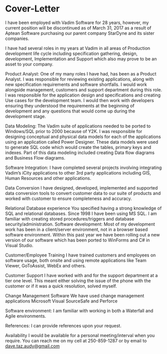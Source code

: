 # Cover-Letter
I have been employed with Vadim Software for 28 years, however, my current position will be discontinued as of March 31, 2017 as a result of Aptean Software purchasing our parent company StarDyne and its sister companies. 

I have had several roles in my years at Vadim in all areas of Production development life cycle including specification gathering, design, development, Implementation and Support which also may prove to be an asset to your company.

Product Analyst:
One of my many roles I have had, has been as a Product Analyst. I was responsible for reviewing existing applications, along with new specification requirements and software shortfalls.  I would work alongside management, customers and support department during this role.
I was responsible for the application design and specifications and creating Use cases for the development team.  I would then work with developers ensuring they understood the requirements at the beginning of development and any questions that would come up during the development stage.

Data Modeling:
The Vadim suite of applications needed to be ported to Windows/SQL prior to 2000 because of Y2K.
I was responsible for designing conceptual and physical data models for each of the applications using an application called Power Designer.  These data models were used to generate SQL code which would create the tables, primary keys and indexes.
Part of this data modeling included creating Data flow diagrams and Business Flow diagrams.

Software Integration:
I have completed several projects involving integrating Vadim’s iCity applications to other 3rd party applications including GIS, Human Resources and other applications.

Data Conversion
I have designed, developed, implemented and supported data conversion tools to convert customer data to our suite of products and worked with customer to ensure completeness and accuracy.

Relational Database experience
You specified having a strong knowledge of SQL and relational databases.  Since 1998 I have been using MS SQL. I am familiar with creating stored procedures/triggers and database security/administration. 
Software development:
Most of my development work has been in a client/server environment, not in a browser based software environment. 
Within this past year we have been rolling out a new version of our software which has been ported to WinForms and C# in Visual Studio.  

Customer/Employee Training
I have trained customers and employees on software usage, both onsite and using remote applications like Team Viewer, GoToAssist, WebEx and others.

Customer Support
I have worked with and for the support department at a tier one level.  This meant either solving the issue of the phone with the customer or if it was a quick resolution, solved myself.

Change Management Software
We have used change management applications Microsoft Visual SourceSafe and Perforce

Software environment:
I am familiar with working in both a Waterfall and Agile environments.

References:
I can provide references upon your request.  

Availability
I would be available for a personal meeting/interval when you require.  You can reach me on my cell at 250-859-1287 or by email to dave.taz.audy@gmail.com

